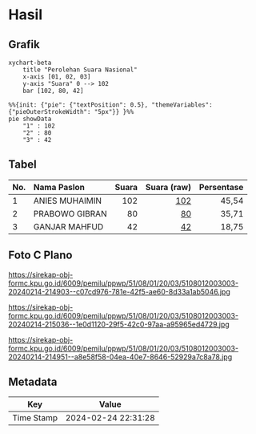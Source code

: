 # Hasil

## Grafik

```mermaid
xychart-beta
    title "Perolehan Suara Nasional"
    x-axis [01, 02, 03]
    y-axis "Suara" 0 --> 102
    bar [102, 80, 42]
```

```mermaid
%%{init: {"pie": {"textPosition": 0.5}, "themeVariables": {"pieOuterStrokeWidth": "5px"}} }%%
pie showData
    "1" : 102
    "2" : 80
    "3" : 42
```

## Tabel

| No. | Nama Paslon    | Suara | Suara (raw) | Persentase |
|:--- |:-------------- | -----:| -----------:| ----------:|
| 1   | ANIES MUHAIMIN | 102   | [102][p-1]  | 45,54      |
| 2   | PRABOWO GIBRAN | 80    | [80][p-2]   | 35,71      |
| 3   | GANJAR MAHFUD  | 42    | [42][p-3]   | 18,75      |


[p-1]: https://github.com/gigit-pemilu/pemilu-2024/blob/main/pilpres/hitung-suara/sub/51-bali/sub/08-buleleng/sub/01-gerokgak/sub/2003-sumberkima/sub/003-tps/sub/paslon-1.txt
[p-2]: https://github.com/gigit-pemilu/pemilu-2024/blob/main/pilpres/hitung-suara/sub/51-bali/sub/08-buleleng/sub/01-gerokgak/sub/2003-sumberkima/sub/003-tps/sub/paslon-2.txt
[p-3]: https://github.com/gigit-pemilu/pemilu-2024/blob/main/pilpres/hitung-suara/sub/51-bali/sub/08-buleleng/sub/01-gerokgak/sub/2003-sumberkima/sub/003-tps/sub/paslon-3.txt

## Foto C Plano

https://sirekap-obj-formc.kpu.go.id/6009/pemilu/ppwp/51/08/01/20/03/5108012003003-20240214-214903--c07cd976-781e-42f5-ae60-8d33a1ab5046.jpg

https://sirekap-obj-formc.kpu.go.id/6009/pemilu/ppwp/51/08/01/20/03/5108012003003-20240214-215036--1e0d1120-29f5-42c0-97aa-a95965ed4729.jpg

https://sirekap-obj-formc.kpu.go.id/6009/pemilu/ppwp/51/08/01/20/03/5108012003003-20240214-214951--a8e58f58-04ea-40e7-8646-52929a7c8a78.jpg


## Metadata

| Key        | Value               |
| ---------- | ------------------- |
| Time Stamp | 2024-02-24 22:31:28 |



